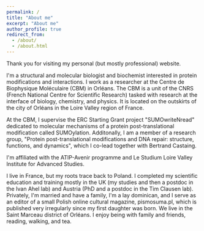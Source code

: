 ```yaml
---
permalink: /
title: "About me"
excerpt: "About me"
author_profile: true
redirect_from: 
  - /about/
  - /about.html
---
```


Thank you for visiting my personal (but mostly professional) website.

I'm a structural and molecular biologist and biochemist interested in protein modifications and interactions. I work as a researcher at the Centre de Biophysique Moléculaire (CBM) in Orléans. The CBM is a unit of the CNRS (French National Centre for Scientific Research) tasked with research at the interface of biology, chemistry, and physics. It is located on the outskirts of the city of Orléans in the Loire Valley region of France.

At the CBM, I supervise the ERC Starting Grant project "SUMOwriteNread" dedicated to molecular mechanisms of a protein post-translational modification called SUMOylation. Additonally, I am a member of a research group, "Protein post-translational modifications and DNA repair: structure, functions, and dynamics", which I co-lead together with Bertrand Castaing.

I'm affiliated with the ATIP-Avenir programme and Le Studium Loire Valley Institute for Advanced Studies.

I live in France, but my roots trace back to Poland. I completed my scientific education and training mostly in the UK (my studies and then a postdoc in the Ivan Ahel lab) and Austria (PhD and a postdoc in the Tim Clausen lab). Privately, I'm married and have a family, I'm a lay dominican, and I serve as an editor of a small Polish online cultural magazine, pismosuma.pl, which is published very irregularly since my first daughter was born. We live in the Saint Marceau district of Orléans. I enjoy being with family and friends, reading, walking, and tea.

